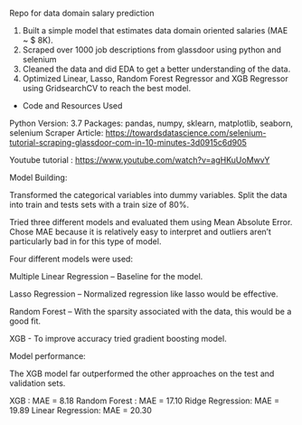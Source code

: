 Repo for data domain salary prediction 

1. Built a simple model that estimates data domain oriented salaries (MAE ~ $ 8K).
2. Scraped over 1000 job descriptions from glassdoor using python and selenium
3. Cleaned the data and did EDA to get a better understanding of the data.
4. Optimized Linear, Lasso, Random Forest Regressor and XGB Regressor using GridsearchCV to reach the best model.


- Code and Resources Used

Python Version: 3.7
Packages: pandas, numpy, sklearn, matplotlib, seaborn, selenium
Scraper Article: https://towardsdatascience.com/selenium-tutorial-scraping-glassdoor-com-in-10-minutes-3d0915c6d905

Youtube tutorial : https://www.youtube.com/watch?v=agHKuUoMwvY 

Model Building:

Transformed the categorical variables into dummy variables. Split the data into train and tests sets with a train size of 80%.

Tried three different models and evaluated them using Mean Absolute Error. Chose MAE because it is relatively easy to interpret and outliers aren’t particularly bad in for this type of model.

Four different models were used:

Multiple Linear Regression – Baseline for the model.

Lasso Regression – Normalized regression like lasso would be effective.

Random Forest – With the sparsity associated with the data, this would be a good fit.

XGB - To improve accuracy tried gradient boosting model.

Model performance:

The XGB model far outperformed the other approaches on the test and validation sets.

XGB : MAE = 8.18
Random Forest : MAE = 17.10
Ridge Regression: MAE = 19.89
Linear Regression: MAE = 20.30

